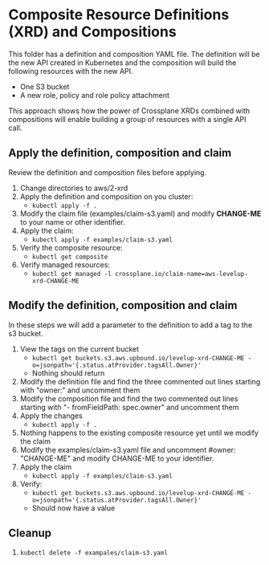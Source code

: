 # Composite Resource Definitions (XRD) and Compositions

This folder has a definition and composition YAML file. The definition will be the new API created in Kubernetes
and the composition will build the following resources with the new API.

* One S3 bucket
* A new role, policy and role policy attachment

This approach shows how the power of Crossplane XRDs combined with compositions will enable building a group of resources
with a single API call.

## Apply the definition, composition and claim
Review the definition and composition files before applying.

1. Change directories to aws/2-xrd
2. Apply the definition and composition on you cluster: 
   * `kubectl apply -f .`
3. Modify the claim file (examples/claim-s3.yaml) and modify **CHANGE-ME** to your name or other identifier.
4. Apply the claim:
   * `kubectl apply -f examples/claim-s3.yaml`
5. Verify the composite resource:
   * `kubectl get composite`
6. Verify managed resources: 
   * `kubectl get managed -l crossplane.io/claim-name=aws-levelup-xrd-CHANGE-ME`

## Modify the definition, composition and claim
In these steps we will add a parameter to the definition to add a tag to the s3 bucket.

1. View the tags on the current bucket
   * `kubectl get buckets.s3.aws.upbound.io/levelup-xrd-CHANGE-ME -o=jsonpath='{.status.atProvider.tagsAll.Owner}'`
   * Nothing should return
2. Modify the definition file and find the three commented out lines starting with "owner:" and uncomment them
3. Modify the composition file and find the two commented out lines starting with "- fromFieldPath: spec.owner" and uncomment them
4. Apply the changes
   * `kubectl apply -f .`
5. Nothing happens to the existing composite resource yet until we modify the claim
6. Modify the examples/claim-s3.yaml file and uncomment #owner: "CHANGE-ME" and modify CHANGE-ME to your identifier.
7. Apply the claim
   * `kubectl apply -f examples/claim-s3.yaml`
8. Verify:
   * `kubectl get buckets.s3.aws.upbound.io/levelup-xrd-CHANGE-ME -o=jsonpath='{.status.atProvider.tagsAll.Owner}'`
   * Should now have a value

## Cleanup

1. `kubectl delete -f exampales/claim-s3.yaml`